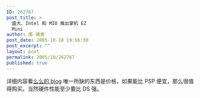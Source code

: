 ```yaml
---
ID: 262767
post_title: >
  盛大、Intel 和 MIO 推出掌机 EZ
  Mini
author: 南 靖男
post_date: 2005-10-18 19:56:30
post_excerpt: ""
layout: post
permalink: 2005/10/262767
published: true
---
```

详细内容看<a href="http://www.yyjoy.com/index.php?job=art&amp;articleid=a_20051017_184745">么么的 blog</a>
唯一所缺的东西是价格，如果能比 PSP 便宜，那么很值得购买。当然硬件性能至少要比 DS 强。